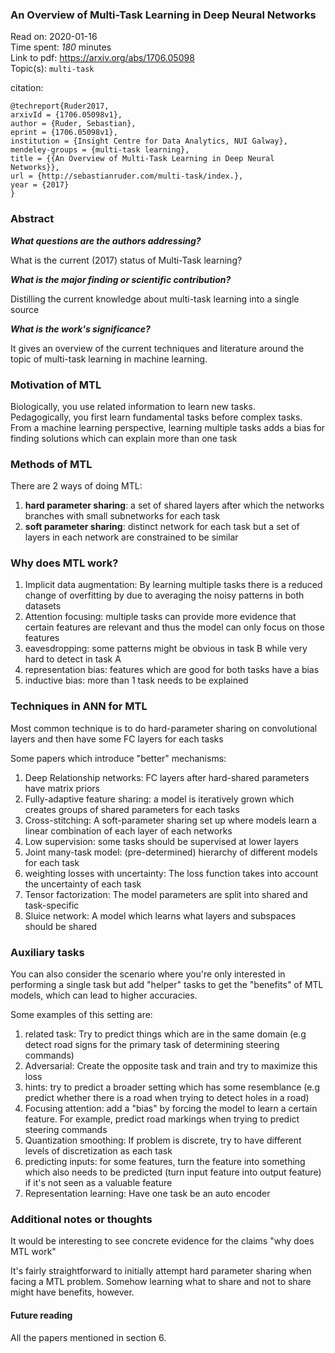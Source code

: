 <!--
{"title": "An Overview of Multi-Task Learning in Deep Neural Networks", "url": "https://arxiv.org/abs/1706.05098", "topics": "multi-task", "date": "2020-01-16", "estimated_minutes": "180"}
-->
### An Overview of Multi-Task Learning in Deep Neural Networks

Read on: 2020-01-16  
Time spent: *180* minutes  
Link to pdf: https://arxiv.org/abs/1706.05098  
Topic(s): `multi-task`

citation:
```
@techreport{Ruder2017,
arxivId = {1706.05098v1},
author = {Ruder, Sebastian},
eprint = {1706.05098v1},
institution = {Insight Centre for Data Analytics, NUI Galway},
mendeley-groups = {multi-task learning},
title = {{An Overview of Multi-Task Learning in Deep Neural Networks}},
url = {http://sebastianruder.com/multi-task/index.},
year = {2017}
}

```

### Abstract

__*What questions are the authors addressing?*__

What is the current (2017) status of Multi-Task learning?  

__*What is the major finding or scientific contribution?*__

Distilling the current knowledge about multi-task learning into a single source

__*What is the work's significance?*__

It gives an overview of the current techniques and literature around the topic of
multi-task learning in machine learning.

### Motivation of MTL

Biologically, you use related information to learn new tasks.  
Pedagogically, you first learn fundamental tasks before complex tasks.   
From a machine learning perspective, learning multiple tasks adds a bias for
finding solutions which can explain more than one task    

### Methods of MTL

There are 2 ways of doing MTL:
 1. **hard parameter sharing**: a set of shared layers after which the networks branches with small subnetworks for each task
 2. **soft parameter sharing**: distinct network for each task but a set of layers in each network are constrained to be similar

### Why does MTL work?

1. Implicit data augmentation: By learning multiple tasks there is a reduced
change of overfitting by due to averaging the noisy patterns in both datasets
2. Attention focusing: multiple tasks can provide more evidence that certain
features are relevant and thus the model can only focus on those features
3. eavesdropping: some patterns might be obvious in task B while very hard to
detect in task A
4. representation bias: features which are good for both tasks have a bias
5. inductive bias: more than 1 task needs to be explained

### Techniques in ANN for MTL

Most common technique is to do hard-parameter sharing on convolutional layers
and then have some FC layers for each tasks

Some papers which introduce "better" mechanisms:

1. Deep Relationship networks: FC layers after hard-shared parameters have
matrix priors
2. Fully-adaptive feature sharing: a model is iteratively grown which creates
groups of shared parameters for each tasks
3. Cross-stitching: A soft-parameter sharing set up where models learn a linear combination of
each layer of each networks
4. Low supervision: some tasks should be supervised at lower layers
5. Joint many-task model: (pre-determined) hierarchy of different models for each task
6. weighting losses with uncertainty: The loss function takes into account the
uncertainty of each task
7. Tensor factorization: The model parameters are split into shared and task-specific
8. Sluice network: A model which learns what layers and subspaces should be shared

### Auxiliary tasks

You can also consider the scenario where you're only interested in performing
a single task but add "helper" tasks to get the "benefits" of MTL models, which
can lead to higher accuracies.

Some examples of this setting are:

1. related task: Try to predict things which are in the same domain (e.g detect road signs for the primary task of determining steering commands)
2. Adversarial: Create the opposite task and train and try to maximize this loss
3. hints: try to predict a broader setting which has some resemblance (e.g predict whether there is a road when trying to detect holes in a road)
4. Focusing attention: add a "bias" by forcing the model to learn a certain feature. For example, predict road markings when trying to predict steering
commands
5. Quantization smoothing: If problem is discrete, try to have different levels of discretization as each task  
6. predicting inputs: for some features, turn the feature into something which
also needs to be predicted (turn input feature into output feature) if it's not
seen as a valuable feature
7. Representation learning: Have one task be an auto encoder

### Additional notes or thoughts

It would be interesting to see concrete evidence for the claims "why does MTL work"

It's fairly straightforward to initially attempt hard parameter sharing when
facing a MTL problem. Somehow learning what to share and not to share might have
benefits, however.

#### Future reading

All the papers mentioned in section 6.
